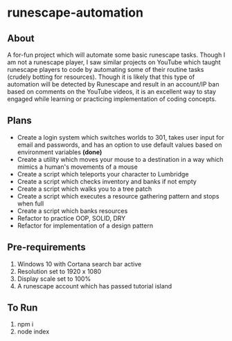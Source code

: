 # runescape-automation

## About
A for-fun project which will automate some basic runescape tasks. Though I am not a runescape player, I saw similar projects on YouTube which taught runescape players to code by automating some of their routine tasks (crudely botting for resources). Though it is likely that this type of automation will be detected by Runescape and result in an account/IP ban based on comments on the YouTube videos, it is an excellent way to stay engaged while learning or practicing implementation of coding concepts. 

## Plans
- Create a login system which switches worlds to 301, takes user input for email and passwords, and has an option to use default values based on environment variables **(done)**
- Create a utility which moves your mouse to a destination in a way which mimics a human's movements of a mouse
- Create a script which teleports your character to Lumbridge
- Create a script which checks inventory and banks if not empty
- Create a script which walks you to a tree patch
- Create a script which executes a resource gathering pattern and stops when full
- Create a script which banks resources
- Refactor to practice OOP, SOLID, DRY
- Refactor for implementation of a design pattern

## Pre-requirements
1. Windows 10 with Cortana search bar active
2. Resolution set to 1920 x 1080 
3. Display scale set to 100%
4. A runescape account which has passed tutorial island

## To Run
1. npm i
2. node index
